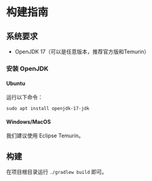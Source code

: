 # 构建指南

## 系统要求

- OpenJDK 17（可以是任意版本，推荐官方版和Temurin）

### 安装 OpenJDK

#### Ubuntu

运行以下命令：

```shell
sudo apt install openjdk-17-jdk
```

#### Windows/MacOS

我们建议使用 Eclipse Temurin。

## 构建

在项目根目录运行 `./gradlew build` 即可。